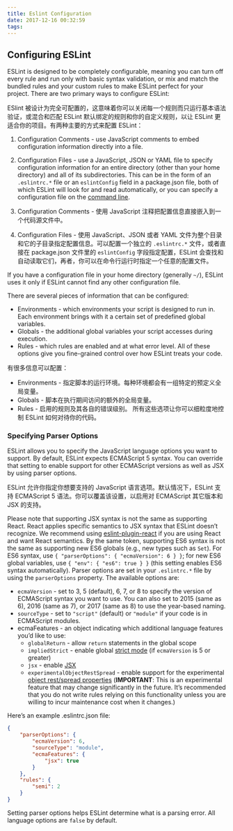 ```yaml
---
title: Eslint Configuration
date: 2017-12-16 00:32:59
tags:
---
```


## Configuring ESLint

ESLint is designed to be completely configurable, meaning you can turn off every rule and run only with basic syntax validation, or mix and match the bundled rules and your custom rules to make ESLint perfect for your project. There are two primary ways to configure ESLint:

ESlint 被设计为完全可配置的，这意味着你可以关闭每一个规则而只运行基本语法验证，或混合和匹配 ESLint 默认绑定的规则和你的自定义规则，以让 ESLint 更适合你的项目。有两种主要的方式来配置 ESLint：

1. Configuration Comments - use JavaScript comments to embed configuration information directly into a file.
2. Configuration Files - use a JavaScript, JSON or YAML file to specify configuration information for an entire directory (other than your home directory) and all of its subdirectories. This can be in the form of an `.eslintrc.*` file or an `eslintConfig` field in a package.json file, both of which ESLint will look for and read automatically, or you can specify a configuration file on the [command line](https://eslint.org/docs/user-guide/command-line-interface).

1. Configuration Comments - 使用 JavaScript 注释把配置信息直接嵌入到一个代码源文件中。
2. Configuration Files - 使用 JavaScript、JSON 或者 YAML 文件为整个目录和它的子目录指定配置信息。可以配置一个独立的 `.eslintrc.*` 文件，或者直接在 package.json 文件里的 `eslintConfig` 字段指定配置，ESLint 会查找和自动读取它们，再者，你可以在命令行运行时指定一个任意的配置文件。

If you have a configuration file in your home directory (generally `~/`), ESLint uses it only if ESLint cannot find any other configuration file.

There are several pieces of information that can be configured:
- Environments - which environments your script is designed to run in. Each environment brings with it a certain set of predefined global variables.
- Globals - the additional global variables your script accesses during execution.
- Rules - which rules are enabled and at what error level.
All of these options give you fine-grained control over how ESLint treats your code.

有很多信息可以配置：
- Environments - 指定脚本的运行环境。每种环境都会有一组特定的预定义全局变量。
- Globals - 脚本在执行期间访问的额外的全局变量。
- Rules - 启用的规则及其各自的错误级别。
所有这些选项让你可以细粒度地控制 ESLint 如何对待你的代码。

### Specifying Parser Options

ESLint allows you to specify the JavaScript language options you want to support. By default, ESLint expects ECMAScript 5 syntax. You can override that setting to enable support for other ECMAScript versions as well as JSX by using parser options.

ESLint 允许你指定你想要支持的 JavaScript 语言选项。默认情况下，ESLint 支持 ECMAScript 5 语法。你可以覆盖该设置，以启用对 ECMAScript 其它版本和 JSX 的支持。

Please note that supporting JSX syntax is not the same as supporting React. React applies specific semantics to JSX syntax that ESLint doesn’t recognize. We recommend using [eslint-plugin-react](https://github.com/yannickcr/eslint-plugin-react) if you are using React and want React semantics. By the same token, supporting ES6 syntax is not the same as supporting new ES6 globals (e.g., new types such as `Set`). For ES6 syntax, use `{ "parserOptions": { "ecmaVersion": 6 } }`; for new ES6 global variables, use `{ "env": { "es6": true } }` (this setting enables ES6 syntax automatically). Parser options are set in your `.eslintrc.*` file by using the `parserOptions` property. The available options are:

- `ecmaVersion` - set to 3, 5 (default), 6, 7, or 8 to specify the version of ECMAScript syntax you want to use. You can also set to 2015 (same as 6), 2016 (same as 7), or 2017 (same as 8) to use the year-based naming.
- `sourceType` - set to `"script"` (default) or `"module"` if your code is in ECMAScript modules.
- ecmaFeatures - an object indicating which additional language features you’d like to use:
    - `globalReturn` - allow `return` statements in the global scope
    - `impliedStrict` - enable global [strict mode](https://developer.mozilla.org/en-US/docs/Web/JavaScript/Reference/Strict_mode) (if `ecmaVersion` is 5 or greater)
    - `jsx` - enable [JSX](http://facebook.github.io/jsx/)
    - `experimentalObjectRestSpread` - enable support for the experimental [object rest/spread properties](https://github.com/tc39/proposal-object-rest-spread) (**IMPORTANT**: This is an experimental feature that may change significantly in the future. It’s recommended that you do not write rules relying on this functionality unless you are willing to incur maintenance cost when it changes.)

Here’s an example .eslintrc.json file:
```json
{
    "parserOptions": {
        "ecmaVersion": 6,
        "sourceType": "module",
        "ecmaFeatures": {
            "jsx": true
        }
    },
    "rules": {
        "semi": 2
    }
}
```

Setting parser options helps ESLint determine what is a parsing error. All language options are `false` by default.



